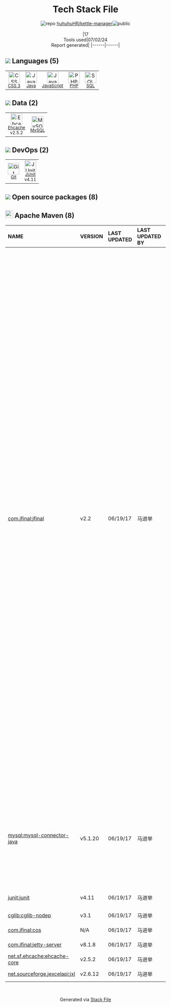 <!--
&lt;--- Readme.md Snippet without images Start ---&gt;
## Tech Stack
huhuhuHR/kettle-manager is built on the following main stack:

- [Java](https://www.java.com) – Languages
- [JavaScript](https://developer.mozilla.org/en-US/docs/Web/JavaScript) – Languages
- [PHP](http://www.php.net/) – Languages
- [SQL](https://en.wikipedia.org/wiki/SQL) – Languages
- [Ehcache](http://ehcache.org/) – Cache
- [MySQL](http://www.mysql.com) – Databases
- [JUnit](http://junit.org/) – Testing Frameworks

Full tech stack [here](/techstack.md)

&lt;--- Readme.md Snippet without images End ---&gt;

&lt;--- Readme.md Snippet with images Start ---&gt;
## Tech Stack
huhuhuHR/kettle-manager is built on the following main stack:

- <img width='25' height='25' src='https://img.stackshare.io/service/995/K85ZWV2F.png' alt='Java'/> [Java](https://www.java.com) – Languages
- <img width='25' height='25' src='https://img.stackshare.io/service/1209/javascript.jpeg' alt='JavaScript'/> [JavaScript](https://developer.mozilla.org/en-US/docs/Web/JavaScript) – Languages
- <img width='25' height='25' src='https://img.stackshare.io/service/991/hwUcGZ41_400x400.jpg' alt='PHP'/> [PHP](http://www.php.net/) – Languages
- <img width='25' height='25' src='https://img.stackshare.io/service/2271/default_068d33483bba6b81ee13fbd4dc7aab9780896a54.png' alt='SQL'/> [SQL](https://en.wikipedia.org/wiki/SQL) – Languages
- <img width='25' height='25' src='https://img.stackshare.io/service/3093/EhcacheTwitterIcon.png' alt='Ehcache'/> [Ehcache](http://ehcache.org/) – Cache
- <img width='25' height='25' src='https://img.stackshare.io/service/1025/logo-mysql-170x170.png' alt='MySQL'/> [MySQL](http://www.mysql.com) – Databases
- <img width='25' height='25' src='https://img.stackshare.io/service/2020/874086.png' alt='JUnit'/> [JUnit](http://junit.org/) – Testing Frameworks

Full tech stack [here](/techstack.md)

&lt;--- Readme.md Snippet with images End ---&gt;
-->
<div align="center">

# Tech Stack File
![](https://img.stackshare.io/repo.svg "repo") [huhuhuHR/kettle-manager](https://github.com/huhuhuHR/kettle-manager)![](https://img.stackshare.io/public_badge.svg "public")
<br/><br/>
|17<br/>Tools used|07/02/24 <br/>Report generated|
|------|------|
</div>

## <img src='https://img.stackshare.io/languages.svg'/> Languages (5)
<table><tr>
  <td align='center'>
  <img width='36' height='36' src='https://img.stackshare.io/service/6727/css.png' alt='CSS 3'>
  <br>
  <sub><a href="https://developer.mozilla.org/en-US/docs/Web/CSS/CSS3">CSS 3</a></sub>
  <br>
  <sub></sub>
</td>

<td align='center'>
  <img width='36' height='36' src='https://img.stackshare.io/service/995/K85ZWV2F.png' alt='Java'>
  <br>
  <sub><a href="https://www.java.com">Java</a></sub>
  <br>
  <sub></sub>
</td>

<td align='center'>
  <img width='36' height='36' src='https://img.stackshare.io/service/1209/javascript.jpeg' alt='JavaScript'>
  <br>
  <sub><a href="https://developer.mozilla.org/en-US/docs/Web/JavaScript">JavaScript</a></sub>
  <br>
  <sub></sub>
</td>

<td align='center'>
  <img width='36' height='36' src='https://img.stackshare.io/service/991/hwUcGZ41_400x400.jpg' alt='PHP'>
  <br>
  <sub><a href="http://www.php.net/">PHP</a></sub>
  <br>
  <sub></sub>
</td>

<td align='center'>
  <img width='36' height='36' src='https://img.stackshare.io/service/2271/default_068d33483bba6b81ee13fbd4dc7aab9780896a54.png' alt='SQL'>
  <br>
  <sub><a href="https://en.wikipedia.org/wiki/SQL">SQL</a></sub>
  <br>
  <sub></sub>
</td>

</tr>
</table>

## <img src='https://img.stackshare.io/databases.svg'/> Data (2)
<table><tr>
  <td align='center'>
  <img width='36' height='36' src='https://img.stackshare.io/service/3093/EhcacheTwitterIcon.png' alt='Ehcache'>
  <br>
  <sub><a href="http://ehcache.org/">Ehcache</a></sub>
  <br>
  <sub>v2.5.2</sub>
</td>

<td align='center'>
  <img width='36' height='36' src='https://img.stackshare.io/service/1025/logo-mysql-170x170.png' alt='MySQL'>
  <br>
  <sub><a href="http://www.mysql.com">MySQL</a></sub>
  <br>
  <sub></sub>
</td>

</tr>
</table>

## <img src='https://img.stackshare.io/devops.svg'/> DevOps (2)
<table><tr>
  <td align='center'>
  <img width='36' height='36' src='https://img.stackshare.io/service/1046/git.png' alt='Git'>
  <br>
  <sub><a href="http://git-scm.com/">Git</a></sub>
  <br>
  <sub></sub>
</td>

<td align='center'>
  <img width='36' height='36' src='https://img.stackshare.io/service/2020/874086.png' alt='JUnit'>
  <br>
  <sub><a href="http://junit.org/">JUnit</a></sub>
  <br>
  <sub>v4.11</sub>
</td>

</tr>
</table>


## <img src='https://img.stackshare.io/group.svg' /> Open source packages (8)</h2>

## <img width='24' height='24' src='https://img.stackshare.io/package_manager/977/default_9833f2ef0bbc2a946b4cc5e9307264033361076b.png'/> Apache Maven (8)

|NAME|VERSION|LAST UPDATED|LAST UPDATED BY|LICENSE|VULNERABILITIES|
|:------|:------|:------|:------|:------|:------|
|[com.jfinal:jfinal](http://www.jfinal.com)|v2.2|06/19/17|马进举 |Apache-2.0|[CVE-2021-31635](https://github.com/advisories/GHSA-cgmm-c2m9-ff7r) (Critical)<br/>[CVE-2021-31649](https://github.com/advisories/GHSA-h3j8-fr5q-8rfr) (Critical)<br/>[CVE-2023-50449](https://github.com/advisories/GHSA-7x2g-4jvc-4x6p) (High)<br/>[CVE-2023-49446](https://github.com/advisories/GHSA-hv4c-v8j8-54cw) (High)<br/>[CVE-2023-49398](https://github.com/advisories/GHSA-mwvq-gc5w-m78f) (High)<br/>[CVE-2023-49397](https://github.com/advisories/GHSA-5f56-h6fg-rcrh) (High)<br/>[CVE-2023-49396](https://github.com/advisories/GHSA-882g-gjqp-9vjp) (High)<br/>[CVE-2023-49382](https://github.com/advisories/GHSA-6v55-h6m5-2352) (High)<br/>[CVE-2023-49383](https://github.com/advisories/GHSA-rq2q-hc6h-2px2) (High)<br/>[CVE-2023-49395](https://github.com/advisories/GHSA-8hch-q86g-j38w) (High)<br/>[CVE-2023-49381](https://github.com/advisories/GHSA-r222-mcff-27ff) (High)<br/>[CVE-2023-49374](https://github.com/advisories/GHSA-r7w2-j96v-vw8m) (High)<br/>[CVE-2023-49380](https://github.com/advisories/GHSA-765f-3mgx-24pw) (High)<br/>[CVE-2023-49379](https://github.com/advisories/GHSA-r2wj-mxvh-wqfh) (High)<br/>[CVE-2023-49378](https://github.com/advisories/GHSA-gw26-cchc-8f2f) (High)<br/>[CVE-2023-49377](https://github.com/advisories/GHSA-r6mg-fq87-gw34) (High)<br/>[CVE-2023-49375](https://github.com/advisories/GHSA-gfhv-xxqj-h323) (High)<br/>[CVE-2023-49376](https://github.com/advisories/GHSA-w492-7g9m-j2ww) (High)<br/>[CVE-2023-49372](https://github.com/advisories/GHSA-9wvj-wr2f-6mx6) (High)<br/>[CVE-2023-49373](https://github.com/advisories/GHSA-cj7j-23wf-mhrx) (High)<br/>[CVE-2023-49448](https://github.com/advisories/GHSA-pv3g-vc3q-8c9g) (High)<br/>[CVE-2019-17352](https://github.com/advisories/GHSA-279p-pc38-xx4p) (High)<br/>[CVE-2023-49447](https://github.com/advisories/GHSA-32j2-c7mx-v4jj) (High)<br/>[CVE-2024-22493](https://github.com/advisories/GHSA-3j4x-9q9q-3277) (Moderate)<br/>[CVE-2022-33113](https://github.com/advisories/GHSA-9pvq-4cc7-24jg) (Moderate)<br/>[CVE-2023-49485](https://github.com/advisories/GHSA-f2w8-4m48-5qrq) (Moderate)<br/>[CVE-2023-49486](https://github.com/advisories/GHSA-hjfp-2j7q-xmx4) (Moderate)<br/>[CVE-2023-49487](https://github.com/advisories/GHSA-m42v-qv3c-h6j7) (Moderate)<br/>[CVE-2024-22497](https://github.com/advisories/GHSA-qh2w-9m7w-hjg2) (Moderate)<br/>[CVE-2023-50137](https://github.com/advisories/GHSA-xv7p-jw46-8r85) (Moderate)<br/>[CVE-2023-50102](https://github.com/advisories/GHSA-p3ph-6245-4wfc) (Moderate)<br/>[CVE-2023-50101](https://github.com/advisories/GHSA-m3p6-43xj-pf9v) (Moderate)<br/>[CVE-2023-50100](https://github.com/advisories/GHSA-3hf6-f8ch-5869) (Moderate)<br/>[CVE-2024-22496](https://github.com/advisories/GHSA-v435-pfj6-68r3) (Moderate)<br/>[CVE-2024-22492](https://github.com/advisories/GHSA-859h-4w58-78xw) (Moderate)<br/>[CVE-2021-33348](https://github.com/advisories/GHSA-2c25-xfpq-8w9r) (Moderate)|
|[mysql:mysql-connector-java](http://dev.mysql.com/doc/connector-j/en/)|v5.1.20|06/19/17|马进举 |GPL-3.0-only|[CVE-2018-3258](https://github.com/advisories/GHSA-4vrv-ch96-6h42) (High)<br/>[CVE-2017-3523](https://github.com/advisories/GHSA-2xxh-f8r3-hvvr) (High)<br/>[CVE-2019-2692](https://github.com/advisories/GHSA-jcq3-cprp-m333) (Moderate)<br/>[CVE-2017-3586](https://github.com/advisories/GHSA-pwh7-92h3-mqr6) (Moderate)<br/>[CVE-2015-2575](https://github.com/advisories/GHSA-gc43-g62c-99g2) (Moderate)<br/>[CVE-2022-21363](https://github.com/advisories/GHSA-g76j-4cxx-23h9) (Moderate)<br/>[CVE-2017-3589](https://github.com/advisories/GHSA-cjcf-wm2p-59h5) (Low)|
|[junit:junit](http://junit.org)|v4.11|06/19/17|马进举 |EPL-1.0|[CVE-2020-15250](https://github.com/advisories/GHSA-269g-pwp5-87pp) (Moderate)|
|[cglib:cglib-nodep](https://github.com/cglib/cglib)|v3.1|06/19/17|马进举 |Apache-2.0|N/A|
|[com.jfinal:cos](https://gitee.com/jfinal/cos)|N/A|06/19/17|马进举 |Apache-2.0|N/A|
|[com.jfinal:jetty-server](http://jfinal.googlecode.com)|v8.1.8|06/19/17|马进举 |Apache-2.0|N/A|
|[net.sf.ehcache:ehcache-core](http://ehcache.org)|v2.5.2|06/19/17|马进举 |Apache-2.0|N/A|
|[net.sourceforge.jexcelapi:jxl](http://www.jexcelapi.org)|v2.6.12|06/19/17|马进举 |LGPL-2.1+|N/A|

<br/>
<div align='center'>

Generated via [Stack File](https://github.com/marketplace/stack-file)
